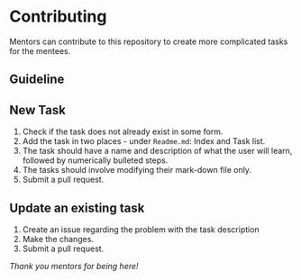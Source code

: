 # Contributing
Mentors can contribute to this repository to create more complicated tasks for the mentees. 

## Guideline

## New Task
1. Check if the task does not already exist in some form. 
2. Add the task in two places - under `Readme.md`: Index and Task list.
3. The task should have a name and description of what the user will learn, followed by numerically bulleted steps.
4. The tasks should involve modifying their mark-down file only.
5. Submit a pull request.

## Update an existing task
1. Create an issue regarding the problem with the task description
2. Make the changes.
3. Submit a pull request.

_Thank you mentors for being here!_
